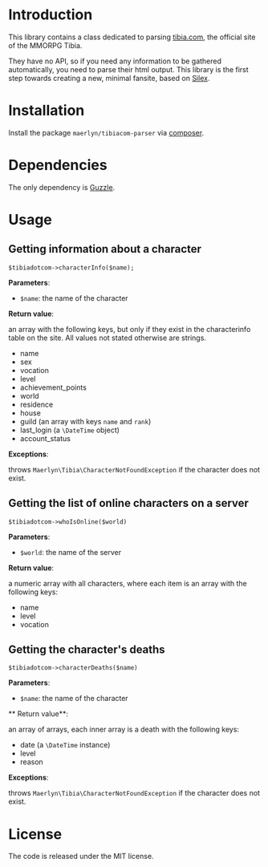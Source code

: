 # Introduction

This library contains a class dedicated to parsing [tibia.com][tibiacom], the official site of the MMORPG
Tibia.

They have no API, so if you need any information to be gathered automatically, you need to parse
their html output. This library is the first step towards creating a new, minimal fansite, based on
[Silex][silex].

  [tibiacom]: http://tibia.com/
  [silex]: http://silex.sensiolabs.org/

# Installation

Install the package `maerlyn/tibiacom-parser` via [composer].

  [composer]: http://getcomposer.org

# Dependencies

The only dependency is [Guzzle].

  [Guzzle]: http://packagist.org/packages/guzzle/guzzle

# Usage

## Getting information about a character

    $tibiadotcom->characterInfo($name);

**Parameters**:

 - `$name`: the name of the character

**Return value**:

an array with the following keys, but only if they exist in the characterinfo table on the site. All
values not stated otherwise are strings.

 - name
 - sex
 - vocation
 - level
 - achievement_points
 - world
 - residence
 - house
 - guild (an array with keys `name` and `rank`)
 - last_login (a `\DateTime` object)
 - account_status

**Exceptions**:

throws `Maerlyn\Tibia\CharacterNotFoundException` if the character does not exist.

## Getting the list of online characters on a server

    $tibiadotcom->whoIsOnline($world)

**Parameters**:

 - `$world`: the name of the server

**Return value**:

a numeric array with all characters, where each item is an array with the following keys:

 - name
 - level
 - vocation

## Getting the character's deaths

    $tibiadotcom->characterDeaths($name)

**Parameters**:

 - `$name`: the name of the character

** Return value**:

an array of arrays, each inner array is a death with the following keys:

 - date (a `\DateTime` instance)
 - level
 - reason

**Exceptions**:

throws `Maerlyn\Tibia\CharacterNotFoundException` if the character does not exist.

# License

The code is released under the MIT license.
